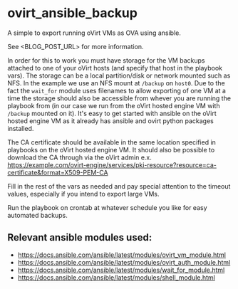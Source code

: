 # ovirt_ansible_backup
A simple  to export running oVirt VMs as OVA using ansible.

See <BLOG_POST_URL> for more information.

In order for this to work you must have storage for the VM backups attached to one of your oVirt hosts (and specify that host in the playbook vars). The storage can be a local partition/disk or network mounted such as NFS. In the example we use an NFS mount at `/backup` on `host0`. Due to the fact the `wait_for` module uses filenames to allow exporting of one VM at a time the storage should also be accessible from whever you are running the playbook from (in our case we run from the oVirt hosted engine VM with `/backup` mounted on it). It's easy to get started with ansible on the oVirt hosted engine VM as it already has ansible and ovirt python packages installed.

The CA certificate should be available in the same location specified in playbooks on the oVirt hosted engine VM. It should also be possible to download the CA through via the oVirt admin e.x. https://example.com/ovirt-engine/services/pki-resource?resource=ca-certificate&format=X509-PEM-CA

Fill in the rest of the vars as needed and pay special attention to the timeout values, especially if you intend to export large VMs.

Run the playbook on crontab at whatever schedule you like for easy automated backups.

## Relevant ansible modules used:

* https://docs.ansible.com/ansible/latest/modules/ovirt_vm_module.html
* https://docs.ansible.com/ansible/latest/modules/ovirt_auth_module.html
* https://docs.ansible.com/ansible/latest/modules/wait_for_module.html
* https://docs.ansible.com/ansible/latest/modules/shell_module.html
